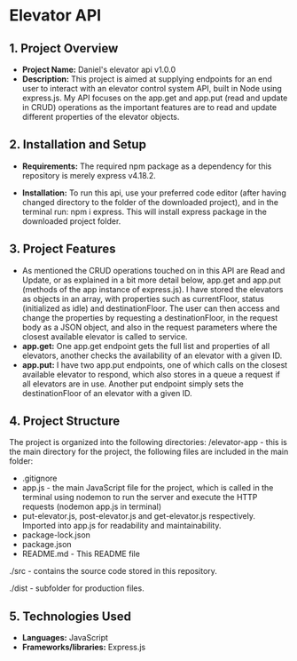 # Elevator API

## 1. Project Overview

- **Project Name:** Daniel's elevator api v1.0.0
- **Description:** This project is aimed at supplying endpoints for an end user to interact with an elevator control system API, built in Node using express.js. My API focuses on the app.get and app.put (read and update in CRUD) operations as the important features are to read and update different properties of the elevator objects. 

## 2. Installation and Setup

- **Requirements:** The required npm package as a dependency for this repository is merely express v4.18.2. 

- **Installation:** To run this api, use your preferred code editor (after having changed directory to the folder of the downloaded project), and in the terminal run: npm i express. This will install express package in the downloaded project folder. 

## 3. Project Features

- As mentioned the CRUD operations touched on in this API are Read and Update, or as explained in a bit more detail below, app.get and app.put (methods of the app instance of express.js). I have stored the elevators as objects in an array, with properties such as currentFloor, status (initialized as idle) and destinationFloor. The user can then access and change the properties by requesting a destinationFloor, in the request body as a JSON object, and also in the request parameters where the closest available elevator is called to service. 
- **app.get:** One app.get endpoint gets the full list and properties of all elevators, another checks the availability of an elevator with a given ID.
- **app.put:** I have two app.put endpoints, one of which calls on the closest available elevator to respond, which also stores in a queue a request if all elevators are in use. Another put endpoint simply sets the destinationFloor of an elevator with a given ID. 

## 4. Project Structure

The project is organized into the following directories:
/elevator-app - this is the main directory for the project, the following files are included in the main folder:
- .gitignore
- app.js - the main JavaScript file for the project, which is called in the terminal using nodemon to run the server and execute the HTTP requests (nodemon app.js in terminal)
- put-elevator.js, post-elevator.js and get-elevator.js respectively. Imported into app.js for readability and maintainability. 
- package-lock.json
- package.json
- README.md - This README file

./src - contains the source code stored in this repository.

./dist - subfolder for production files. 

## 5. Technologies Used

- **Languages:** JavaScript
- **Frameworks/libraries:** Express.js